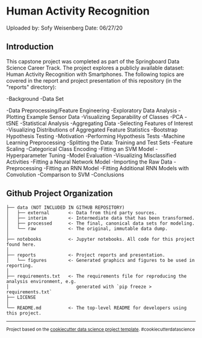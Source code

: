 Human Activity Recognition
==========================

Uploaded by: Sofy Weisenberg
Date: 06/27/20

Introduction
------------
This capstone project was completed as part of the Springboard Data Science Career Track. The project explores 
a publicly available dataset: Human Activity Recognition with Smartphones. The following topics are covered in
the report and project presentation of this repository (in the "reports" directory):

-Background
-Data Set

-Data Preprocessing/Feature Engineering
-Exploratory Data Analysis
	-Plotting Example Sensor Data
	-Visualizing Separability of Classes
		-PCA
		-tSNE
-Statistical Analysis
	-Aggregating Data
	-Selecting Features of Interest
	-Visualizing Distributions of Aggregated Feature Statistics
	-Bootstrap Hypothesis Testing
		-Motivation
		-Performing Hypothesis Tests
-Machine Learning Preprocessing
	-Splitting the Data: Training and Test Sets
	-Feature Scaling
	-Categorical Class Encoding
-Fitting an SVM Model
	-Hyperparameter Tuning
	-Model Evaluation
	-Visualizing Misclassified Activities
-Fitting a Neural Network Model
	-Importing the Raw Data
	-Preprocessing
	-Fitting an RNN Model
	-Fitting Additional RNN Models with Convolution
	-Comparison to SVM
-Conclusions

Github Project Organization
---------------------------

    ├── data (NOT INCLUDED IN GITHUB REPOSITORY)
    │   ├── external       <- Data from third party sources.
    │   ├── interim        <- Intermediate data that has been transformed.
    │   ├── processed      <- The final, canonical data sets for modeling.
    │   └── raw            <- The original, immutable data dump.
    │
    ├── notebooks          <- Jupyter notebooks. All code for this project found here.
    │
    ├── reports            <- Project reports and presentation.
    │   └── figures        <- Generated graphics and figures to be used in reporting.
    │
    ├── requirements.txt   <- The requirements file for reproducing the analysis environment, e.g.
    │                         generated with `pip freeze > requirements.txt`
	├── LICENSE
    │  
	└── README.md          <- The top-level README for developers using this project.


--------

<p><small>Project based on the <a target="_blank" href="https://drivendata.github.io/cookiecutter-data-science/">cookiecutter data science project template</a>. #cookiecutterdatascience</small></p>
